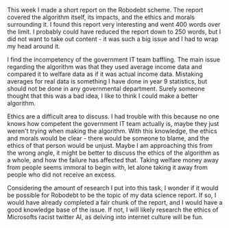 
This week I made a short report on the Robodebt scheme. The report covered the algorithm itself, its impacts, and the ethics and morals surrounding it. I found this report very interesting and went 400 words over the limit. I probably could have reduced the report down to 250 words, but I did not want to take out content - it was such a big issue and I had to wrap my head around it.

I find the incompetency of the government IT team baffling. The main issue regarding the algorithm was that they used average income data and compared it to welfare data as if it was actual income data. Mistaking averages for real data is something I have done in year 9 statistics, but should not be done in any governmental department. Surely someone thought that this was a bad idea, I like to think I could make a better algorithm.

Ethics are a difficult area to discuss. I had trouble with this because no one knows how competent the government IT team actually is, maybe they just weren't trying when making the algorithm. With this knowledge, the ethics and morals would be clear - there would be someone to blame, and the ethics of that person would be unjust. Maybe I am approaching this from the wrong angle, it might be better to discuss the ethics of the algorithm as a whole, and how the failure has affected that. Taking welfare money away from people seems immoral to begin with, let alone taking it away from people who did not receive an excess. 

Considering the amount of research I put into this task, I wonder if it would be possible for Robodebt to be the topic of my data science report. If so, I would have already completed a fair chunk of the report, and I would have a good knowledge base of the issue. If not, I will likely research the ethics of Microsofts racist twitter AI, as delving into internet culture will be fun. 